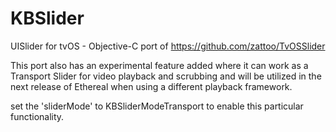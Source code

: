 # KBSlider
UISlider for tvOS - Objective-C port of https://github.com/zattoo/TvOSSlider

This port also has an experimental feature added where it can work as a Transport Slider for video playback and scrubbing and will be utilized in the next release of Ethereal when using a different playback framework.

set the 'sliderMode' to KBSliderModeTransport to enable this particular functionality.
